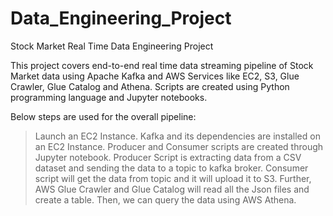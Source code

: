 # Data_Engineering_Project

Stock Market Real Time Data Engineering Project 

This project covers end-to-end real time data streaming pipeline of Stock Market data using Apache Kafka and AWS Services like EC2, S3, Glue Crawler, Glue Catalog and Athena. Scripts are created using Python programming language and Jupyter notebooks.

Below steps are used for the overall pipeline:

> Launch an EC2 Instance.
> Kafka and its dependencies are installed on an EC2 Instance.
> Producer and Consumer scripts are created through Jupyter notebook. 
> Producer Script is extracting data from a CSV dataset and sending the data to a topic to kafka broker. 
> Consumer script will get the data from topic and it will upload it to S3.
> Further, AWS Glue Crawler and Glue Catalog will read all the Json files and create a table.
> Then, we can query the data using AWS Athena.
